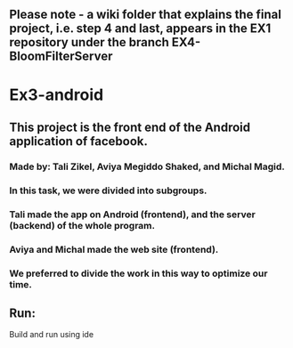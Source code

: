 ## Please note - a wiki folder that explains the final project, i.e. step 4 and last, appears in the EX1 repository under the branch EX4-BloomFilterServer

# Ex3-android
## This project is the front end of the Android application of facebook.

### Made by: Tali Zikel, Aviya Megiddo Shaked, and Michal Magid.

### In this task, we were divided into subgroups.
### Tali made the app on Android (frontend), and the server (backend) of the whole program.
### Aviya and Michal made the web site (frontend).
### We preferred to divide the work in this way to optimize our time.
## Run:
Build and run using ide

